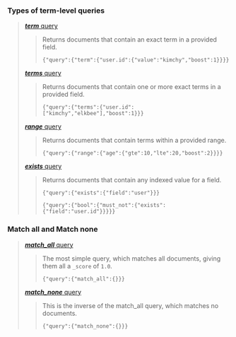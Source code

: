 ### Types of term-level queries

> 
> [***term*** query](https://www.elastic.co/guide/en/elasticsearch/reference/7.17/query-dsl-term-query.html)
> 
>> 
>> Returns documents that contain an exact term in a provided field.
>> 
>> `{"query":{"term":{"user.id":{"value":"kimchy","boost":1}}}}`
>> 
>
> [***terms*** query](https://www.elastic.co/guide/en/elasticsearch/reference/7.17/query-dsl-terms-query.html)
> 
>> 
>> Returns documents that contain one or more exact terms in a provided field.
>> 
>> `{"query":{"terms":{"user.id":["kimchy","elkbee"],"boost":1}}}`
>> 
>
> [***range*** query](https://www.elastic.co/guide/en/elasticsearch/reference/7.17/query-dsl-range-query.html)
> 
>> 
>> Returns documents that contain terms within a provided range.
>> 
>> `{"query":{"range":{"age":{"gte":10,"lte":20,"boost":2}}}}`
>> 
> 
> [***exists*** query](https://www.elastic.co/guide/en/elasticsearch/reference/7.17/query-dsl-exists-query.html)
> 
>> 
>> Returns documents that contain any indexed value for a field.
>> 
>> `{"query":{"exists":{"field":"user"}}}`
>> 
>> `{"query":{"bool":{"must_not":{"exists":{"field":"user.id"}}}}}`
>> 

<!--

> 
> [***wildcard*** query](https://www.elastic.co/guide/en/elasticsearch/reference/7.17/query-dsl-wildcard-query.html)
> 
> [***fuzzy*** query](https://www.elastic.co/guide/en/elasticsearch/reference/7.17/query-dsl-fuzzy-query.html)
> 
> [***ids*** query](https://www.elastic.co/guide/en/elasticsearch/reference/7.17/query-dsl-ids-query.html)
> 
> [***prefix*** query](https://www.elastic.co/guide/en/elasticsearch/reference/7.17/query-dsl-prefix-query.html)
> 
> [***regexp*** query](https://www.elastic.co/guide/en/elasticsearch/reference/7.17/query-dsl-regexp-query.html)
> 
> [***type*** query](https://www.elastic.co/guide/en/elasticsearch/reference/7.17/query-dsl-type-query.html)
> 
> [***terms_set*** query](https://www.elastic.co/guide/en/elasticsearch/reference/7.17/query-dsl-terms-set-query.html)
> 

-->

### Match all and Match none  

> 
> [***match_all*** query](https://www.elastic.co/guide/en/elasticsearch/reference/7.17/query-dsl-match-all-query.html)
> 
>> 
>> The most simple query, which matches all documents, giving them all a `_score` of `1.0`.
>> 
>> `{"query":{"match_all":{}}}`
>> 
>
> [***match_none*** query](https://www.elastic.co/guide/en/elasticsearch/reference/7.17/query-dsl-match-all-query.html)
> 
>> 
>> This is the inverse of the match_all query, which matches no documents.
>> 
>> `{"query":{"match_none":{}}}`
>> 

